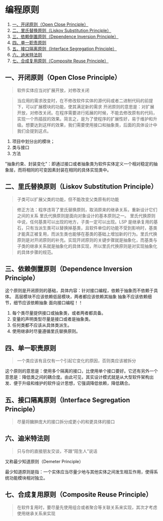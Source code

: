 # 编程原则

1. [一、开闭原则（Open Close Principle）](#一开闭原则open-close-principle)
2. [二、里氏替换原则（Liskov Substitution Principle）](#二里氏替换原则liskov-substitution-principle)
3. [三、依赖倒置原则（Dependence Inversion Principle）](#三依赖倒置原则dependence-inversion-principle)
4. [四、单一职责原则](#四单一职责原则)
5. [五、接口隔离原则（Interface Segregation Principle）](#五接口隔离原则interface-segregation-principle)
6. [六、迪米特法则](#六迪米特法则)
7. [七、合成复用原则（Composite Reuse Principle）](#七合成复用原则composite-reuse-principle)

## 一、开闭原则（Open Close Principle）

> 软件实体应当对扩展开放，对修改关闭

> 当应用的需求改变时，在不修改软件实体的源代码或者二进制代码的前提下，可以扩展模块的功能，使其满足新的需求
开闭原则的意思是：对扩展开放，对修改关闭。在程序需要进行拓展的时候，不能去修改原有的代码，实现一个热插拔的效果。简言之，是为了使程序的扩展性好，易于维护和升级。想要达到这样的效果，我们需要使用接口和抽象类，后面的具体设计中我们会提到这点。

 1. 项目中划分出的模块；
 2. 类与接口
 3. 方法

"抽象约束、封装变化"：即通过接口或者抽象类为软件实体定义一个相对稳定的抽象层，而将相同的可变因素封装在相同的具体实现类中。

## 二、里氏替换原则（Liskov Substitution Principle）

> 子类可以扩展父类的功能，但不能改变父类原有的功能

> 修正方法：程序违背了里氏替换原则，取消原来的继承关系，重新设计它们之间的关系
里氏代换原则是面向对象设计的基本原则之一。 里氏代换原则中说，任何基类可以出现的地方，子类一定可以出现。LSP 是继承复用的基石，只有当派生类可以替换掉基类，且软件单位的功能不受到影响时，基类才能真正被复用，而派生类也能够在基类的基础上增加新的行为。里氏代换原则是对开闭原则的补充。实现开闭原则的关键步骤就是抽象化，而基类与子类的继承关系就是抽象化的具体实现，所以里氏代换原则是对实现抽象化的具体步骤的规范。

## 三、依赖倒置原则（Dependence Inversion Principle）

这个原则是开闭原则的基础，具体内容：针对接口编程，依赖于抽象而不依赖于具体。
高层模块不应该依赖低层模块，两者都应该依赖其抽象
抽象不应该依赖细节，细节应该依赖抽象
面向接口编程！！

1. 每个类尽量提供接口或抽象类，或者两者都具备。
2. 变量的声明类型尽量是接口或者是抽象类。
3. 任何类都不应该从具体类派生。
4. 使用继承时尽量遵循里氏替换原则。

## 四、单一职责原则

> 一个类应该有且仅有一个引起它变化的原因，否则类应该被拆分

这个原则的意思是：使用多个隔离的接口，比使用单个接口要好。它还有另外一个意思是：降低类之间的耦合度。由此可见，其实设计模式就是从大型软件架构出发、便于升级和维护的软件设计思想，它强调降低依赖，降低耦合。

## 五、接口隔离原则（Interface Segregation Principle）

> 尽量将臃肿庞大的接口拆分成更小的和更具体的接口

## 六、迪米特法则

> 只与你的直接朋友交谈，不跟“陌生人”说话

又称最少知道原则（Demeter Principle）

最少知道原则是指：一个实体应当尽量少地与其他实体之间发生相互作用，使得系统功能模块相对独立。

## 七、合成复用原则（Composite Reuse Principle）

> 在软件复用时，要尽量先使用组合或者聚合等关联关系来实现，其次才考虑使用继承关系来实现
